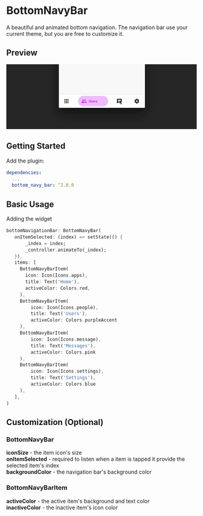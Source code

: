 # BottomNavyBar

A beautiful and animated bottom navigation. The navigation bar use your current theme, but you are free to customize it.

## Preview

![FanBottomNavyBar Gif](navy.gif "BottomNavyBar")

## Getting Started

Add the plugin:

```yaml
dependencies:
  ...
  bottom_navy_bar: ^2.0.0
```

## Basic Usage

Adding the widget

```dart
bottomNavigationBar: BottomNavyBar(
   onItemSelected: (index) => setState(() {
       _index = index;
       _controller.animateTo(_index);
   }),
   items: [
     BottomNavyBarItem(
       icon: Icon(Icons.apps),
       title: Text('Home'),
       activeColor: Colors.red,
     ),
     BottomNavyBarItem(
         icon: Icon(Icons.people),
         title: Text('Users'),
         activeColor: Colors.purpleAccent
     ),
     BottomNavyBarItem(
         icon: Icon(Icons.message),
         title: Text('Messages'),
         activeColor: Colors.pink
     ),
     BottomNavyBarItem(
         icon: Icon(Icons.settings),
         title: Text('Settings'),
         activeColor: Colors.blue
     ),
   ],
)
```

## Customization (Optional)

### BottomNavyBar
**iconSize** - the item icon's size<br/>
**onItemSelected** - required to listen when a item is tapped it provide the selected item's index<br/>
**backgroundColor** - the navigation bar's background color

### BottomNavyBarItem
**activeColor** - the active item's background and text color<br/>
**inactiveColor** - the inactive item's icon color<br/>
